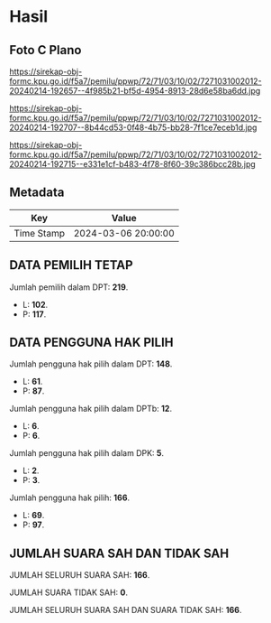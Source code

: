 # Hasil

## Foto C Plano

https://sirekap-obj-formc.kpu.go.id/f5a7/pemilu/ppwp/72/71/03/10/02/7271031002012-20240214-192657--4f985b21-bf5d-4954-8913-28d6e58ba6dd.jpg

https://sirekap-obj-formc.kpu.go.id/f5a7/pemilu/ppwp/72/71/03/10/02/7271031002012-20240214-192707--8b44cd53-0f48-4b75-bb28-7f1ce7eceb1d.jpg

https://sirekap-obj-formc.kpu.go.id/f5a7/pemilu/ppwp/72/71/03/10/02/7271031002012-20240214-192715--e331e1cf-b483-4f78-8f60-39c386bcc28b.jpg


## Metadata

| Key        | Value               |
| ---------- | ------------------- |
| Time Stamp | 2024-03-06 20:00:00 |


## DATA PEMILIH TETAP

Jumlah pemilih dalam DPT: **219**.
 * L: **102**.
 * P: **117**.

## DATA PENGGUNA HAK PILIH

Jumlah pengguna hak pilih dalam DPT: **148**.
 * L: **61**.
 * P: **87**.

Jumlah pengguna hak pilih dalam DPTb: **12**.
 * L: **6**.
 * P: **6**.

Jumlah pengguna hak pilih dalam DPK: **5**.
 * L: **2**.
 * P: **3**.

Jumlah pengguna hak pilih: **166**.
 * L: **69**.
 * P: **97**.

## JUMLAH SUARA SAH DAN TIDAK SAH

JUMLAH SELURUH SUARA SAH: **166**.

JUMLAH SUARA TIDAK SAH: **0**.

JUMLAH SELURUH SUARA SAH DAN SUARA TIDAK SAH: **166**.


